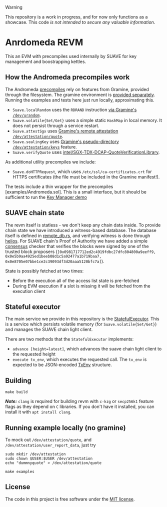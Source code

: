 > [!WARNING]
> This repository is a work in progress, and for now only functions as a showcase. This code *is not intended to secure any valuable information*.

# Anrdomeda REVM

This an EVM with precompiles used internally by SUAVE for key management and boostrapping kettles.

## How the Andromeda precompiles work

The Andromeda [precompiles](src/precompiles/) rely on features from Gramine, provided through the filesystem. The gramine environment is [provided separately](https://github.com/flashbots/gramine-andromeda-revm). Running the examples and tests here just run locally, approximating this.

- `Suave.localRandom` uses the `RDRAND` instruction [via Gramine's `/dev/urandom`](https://gramine.readthedocs.io/en/stable/devel/features.html#randomness).
- `Suave.volatile{Set/Get}` uses a simple static `HashMap` in local memory. It does not persist through a service restart.
- `Suave.attestSgx` uses [Gramine's remote attestation `/dev/attestation/quote`](https://gramine.readthedocs.io/en/stable/devel/features.html#attestation).
- `Suave.sealingKey` uses [Gramine's pseudo-directory `/dev/attestation/keys`](https://gramine.readthedocs.io/en/stable/devel/features.html#attestation) feature.
- `Suave.verifyQuote` uses [intel/SGX-TDX-DCAP-QuoteVerificationLibrary](https://github.com/intel/SGX-TDX-DCAP-QuoteVerificationLibrary/).

As additional utility precompiles we include:
- `Suave.doHTTPRequest`, which uses `/etc/ssl/ca-certificates.crt` for HTTPS certificates (the file must be included in the Gramine manifest!).

The tests include a thin wrapper for the precompiles [examples/Andromeda.sol]. This is a small interface, but it should be sufficient to run the [Key Manager demo](https://github.com/flashbots/andromeda-sirrah-contracts/)

## SUAVE chain state

The revm itself is statless - we don't keep any chain data inside. To provide chain state we have introduced a witness-based database. The database itself is defined in [remote_db.rs](src/remote_db.rs), and verifying witness is done through [helios](https://github.com/a16z/helios). For SUAVE chain's Proof of Authority we have added a simple [consensus](src/consensus.rs) checker that verifies the blocks were signed by one of the trusted block proposers (`[0x0981717712ed2c4919fdbc27dfc804800a9eeff9, 0x0e5b9aa4925ed1beeb08d1c5a92477a1b719baa7, 0x0e8705e07bbe1ce2c39093df3d20aaa5120bfc7a]`).

State is possibly fetched at two times:
* Before the execution all of the access list state is pre-fetched
* During EVM execution if a slot is missing it will be fetched from the execution client

## Stateful executor

The main service we provide in this repository is the [StatefulExecutor](src/stateful.rs). This is a service which persists volatile memory (for `Suave.volatile{Set/Get}`) and manages the SUAVE chain light client.  

There are two methods that the `StatefulExecutor` implements:
* `advance [height=latest]`, which advances the suave chain light client to the requested height
* `execute tx_env`, which executes the requested call. The `tx_env` is expected to be JSON-encoded [TxEnv](https://github.com/flashbots/revm/blob/extensible-precompiles/crates/primitives/src/env.rs#L509) structure.

## Building
```shell
make build
```

**_Note:_** `clang` is required for building revm with `c-kzg` or `secp256k1` feature flags as they depend on `C` libraries. If you don't have it installed, you can install it with `apt install clang`.

## Running example locally (no gramine)

To mock out `/dev/attestation/quote`, and `/dev/attestation/user_report_data`, just try
```shell
sudo mkdir /dev/attestation
sudo chown $USER:$USER /dev/attestation
echo "dummnyquote" > /dev/attestation/quote
```

```shell
make examples
```

## License

The code in this project is free software under the [MIT license](LICENSE).
